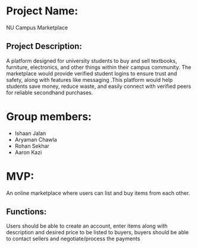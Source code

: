 # Project Name:
NU Campus Marketplace

## Project Description:
A platform designed for university students to buy and sell textbooks, furniture, electronics, and other things within their campus community. The marketplace would provide verified student logins to ensure trust and safety, along with features like messaging .This platform would help students save money, reduce waste, and easily connect with verified peers for reliable secondhand purchases.

# Group members:
- Ishaan Jalan
- Aryaman Chawla
- Rohan Sekhar 
- Aaron Kazi

# MVP: 
An online marketplace where users can list and buy items from each other.

## Functions:
Users should be able to create an account, enter items along with description and desired price to be listed to buyers, buyers should be able to contact sellers and negotiate/process the payments

